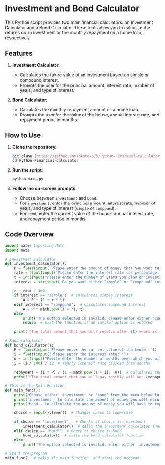 
# Investment and Bond Calculator

This Python script provides two main financial calculators: an Investment Calculator and a Bond Calculator. These tools allow you to calculate the returns on an investment or the monthly repayment on a home loan, respectively.

## Features

1. **Investment Calculator**:
    - Calculates the future value of an investment based on simple or compound interest.
    - Prompts the user for the principal amount, interest rate, number of years, and type of interest.

2. **Bond Calculator**:
    - Calculates the monthly repayment amount on a home loan.
    - Prompts the user for the value of the house, annual interest rate, and repayment period in months.

## How to Use

1. **Clone the repository**:
    ```bash
    git clone [https://github.com/nkateko75/Python-Financial-calculator]
    cd Python-Financial-calculator
    ```

2. **Run the script**:
    ```bash
    python main.py
    ```

3. **Follow the on-screen prompts**:
    - Choose between `investment` and `bond`.
    - For `investment`, enter the principal amount, interest rate, number of years, and type of interest (`simple` or `compound`).
    - For `bond`, enter the current value of the house, annual interest rate, and repayment period in months.

## Code Overview

```python
import math# Importing Math
import math

# Investment calculator
def investment_calculator():
    P = float(input("Please enter the amount of money that you want to deposit / invest: "))  # ‘P’ is the amount that the user deposits.
    rate = float(input("Please enter the interest rate (as percentage. NB! only enter the number): "))  # ‘r’ is the interest entered divided by 100, e.g. if 8% is entered, then r is 0.08.
    t = int(input("Please enter the number of years you plan on investing for: "))  # ‘t’ is the number of years that the money is being invested for.
    interest = str(input('Do you want either “simple” or “compound" interest? ')).lower()

    r = rate / 100
    if interest == "simple":  # calculates simple interest
        A = P * (1 + r * t)
    elif interest == "compound":  # calculates compound interest
        A = P * math.pow((1 + r), t)
    else:
        print("The option selected is invalid, please enter either 'compound' or 'simple'")
        return  # Exit the function if an invalid option is entered

    print(f"The total amount that you will receive after {t} years is: {A}")  # The variables in {} will be formatted and read as strings

# Bond calculator
def bond_calculator():
    P = float(input("Please enter the current value of the house: "))
    i = float(input("Please enter the interest rate: "))
    n = int(input("Please enter the number of months over which you will repay the bond: "))
    i = (i / 100) / 12  # Yearly interest rate divided into months

    repayment = (i * P) / (1 - math.pow((1 + i), -n))  # calculates the monthly repayment
    print(f"The total amount that you will pay monthly will be: {repayment}")  # The variables in {} will be formatted and read as strings

# This is the Main Function
def main_func():
    print("Choose either 'investment' or 'bond' from the menu below to proceed:")  # Prompt user to choose between the two options
    print("investment - to calculate the amount of money you will earn on interest.")  # Explains what is investment
    print("bond - to calculate the amount of money you will have to repay on a home loan.")  # Explains what is a bond

    choice = input().lower()  # Changes cases to lowercase

    if choice == 'investment':  # Checks if choice is investment
        investment_calculator()  # calls the investment_calculator function
    elif choice == 'bond':  # Check if choice is bond
        bond_calculator()  # calls the bond_calculator function
    else:
        print("The option selected is invalid, enter either 'investment' or 'bond'")  # Return this message if choice entered is invalid

# Start the program
main_func()  # calls the main function  and start the program
